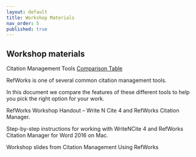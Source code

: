 ```yaml
---
layout: default
title: Workshop Materials
nav_order: 5
published: true
---
```


## Workshop materials

Citation Management Tools [Comparison Table](https://github.com/ubc-library-rc/intro-refworks/blob/master/contenthandouts/CM_ComprisonTable_Printer_20191031.pdf)  

RefWorks is one of several common citation management tools. 

In this document we compare the features of these different tools to help you pick the right option for your work.

RefWorks Workshop Handout – Write N Cite 4 and RefWorks Citation Manager.  

Step-by-step instructions for working with WriteNCite 4 and RefWorks Citation Manager for Word 2016 on Mac.

Workshop slides from Citation Management Using RefWorks
